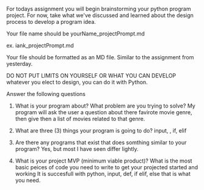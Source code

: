 For todays assignment you will begin brainstorming your python program project. For now, take what we've discussed and learned about the design process to develop a program idea.

Your file name should be yourName_projectPrompt.md

ex. iank_projectPrompt.md

Your file should be formatted as an MD file. Similar to the assignment from yesterday.

DO NOT PUT LIMITS ON YOURSELF OR WHAT YOU CAN DEVELOP whatever you elect to design, you can do it with Python.

Answer the following questions

1. What is your program about? What problem are you trying to solve?
My program will ask the user a question about there favirote movie genre, then give then a list of movies related to that genre.

2. What are three (3) things your program is going to do?
input, , if, elif

3. Are there any programs that exist that does somthing similar to your program?
Yes, but most I have seen differ lightly.

4. What is your project MVP (minimum viable product)? What is the most basic peices of code you need to write to get your projected started and working
It is succesfull with python, input, def, if elif, else that is what you need.